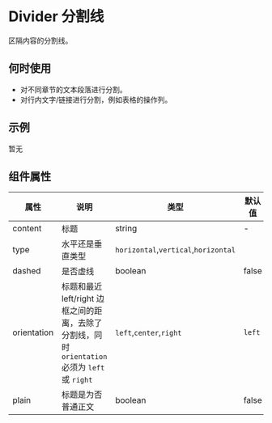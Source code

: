 # Divider 分割线

区隔内容的分割线。

## 何时使用

- 对不同章节的文本段落进行分割。
- 对行内文字/链接进行分割，例如表格的操作列。

## 示例

暂无

## 组件属性

| 属性        | 说明                                                                                            | 类型                                 | 默认值 |
| ----------- | ----------------------------------------------------------------------------------------------- | ------------------------------------ | ------ |
| content     | 标题                                                                                            | string                               | -      |
| type        | 水平还是垂直类型                                                                                | `horizontal`,`vertical`,`horizontal` |
| dashed      | 是否虚线                                                                                        | boolean                              | false  |
| orientation | 标题和最近 left/right 边框之间的距离，去除了分割线，同时 `orientation` 必须为 `left` 或 `right` | `left`,`center`,`right`              | `left` |
| plain       | 标题是为否普通正文                                                                              | boolean                              | false  |
